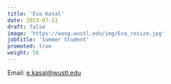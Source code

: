 ```yaml
---
title: 'Eva Kasal'
date: 2023-07-11
draft: false
image: 'https://wang.wustl.edu/img/Eva_resize.jpg'
jobtitle: 'Summer Student'
promoted: true
weight: 56
---
```

Email: e.kasal@wustl.edu
